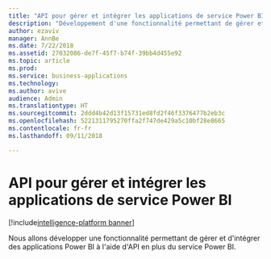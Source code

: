 ```yaml
---
title: "API pour gérer et intégrer les applications de service Power BI"
description: "Développement d'une fonctionnalité permettant de gérer et d'intégrer des applications Power BI à l'aide d'API en plus du service Power BI."
author: ezaviv
manager: AnnBe
ms.date: 7/22/2018
ms.assetid: 27032086-de7f-45f7-b74f-39bb4d455e92
ms.topic: article
ms.prod: 
ms.service: business-applications
ms.technology: 
ms.author: avive
audience: Admin
ms.translationtype: HT
ms.sourcegitcommit: 2ddd4b42d13f15731ed8fd2f46f3376477b2eb3c
ms.openlocfilehash: 5221311795270ffa2f747de429a5c10bf28e8665
ms.contentlocale: fr-fr
ms.lasthandoff: 09/11/2018

---
```

# <a name="apis-to-manage-and-embed-power-bi-service-apps"></a>API pour gérer et intégrer les applications de service Power BI

[!include[intelligence-platform banner](../../includes/intelligence-platform.md)]

Nous allons développer une fonctionnalité permettant de gérer et d'intégrer des applications Power BI à l'aide d'API en plus du service Power BI.

